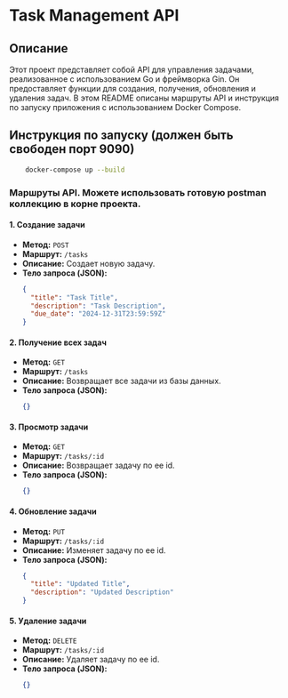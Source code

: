 # Task Management API

## Описание

Этот проект представляет собой API для управления задачами, реализованное с использованием Go и фреймворка Gin. Он предоставляет функции для создания, получения, обновления и удаления задач. В этом README описаны маршруты API и инструкция по запуску приложения с использованием Docker Compose.

## Инструкция по запуску (должен быть свободен порт 9090)

```bash
    docker-compose up --build
```

### Маршруты API. Можете использовать готовую postman коллекцию в корне проекта.

#### 1. Создание задачи

- **Метод:** `POST`
- **Маршрут:** `/tasks`
- **Описание:** Создает новую задачу.
- **Тело запроса (JSON):**
  ```json
  {
    "title": "Task Title",
    "description": "Task Description",
    "due_date": "2024-12-31T23:59:59Z"
  }
  ```

#### 2. Получение всех задач

- **Метод:** `GET`
- **Маршрут:** `/tasks`
- **Описание:** Возвращает все задачи из базы данных.
- **Тело запроса (JSON):**
  ```json
  {}
  ```

#### 3. Просмотр задачи

- **Метод:** `GET`
- **Маршрут:** `/tasks/:id`
- **Описание:** Возвращает задачу по ее id.
- **Тело запроса (JSON):**
  ```json
  {}
  ```

#### 4. Обновление задачи

- **Метод:** `PUT`
- **Маршрут:** `/tasks/:id`
- **Описание:** Изменяет задачу по ее id.
- **Тело запроса (JSON):**
  ```json
  {
    "title": "Updated Title",
    "description": "Updated Description"
  }
  ```

#### 5. Удаление задачи

- **Метод:** `DELETE`
- **Маршрут:** `/tasks/:id`
- **Описание:** Удаляет задачу по ее id.
- **Тело запроса (JSON):**
  ```json
  {}
  ```
